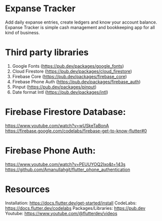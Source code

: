 # Expanse Tracker

Add daily expanse entries, create ledgers and know your account balance. Expanse Tracker is simple cash management and bookkeeping app for all kind of business.

# Third party libraries
1. Google Fonts (https://pub.dev/packages/google_fonts)
2. Cloud Firestore (https://pub.dev/packages/cloud_firestore)
3. Firebase Core (https://pub.dev/packages/firebase_core)
4. Firebase Phone Auth (https://pub.dev/packages/firebase_auth)
5. Pinput (https://pub.dev/packages/pinput)
6. Date format Intl (https://pub.dev/packages/intl)

# Firebase Firestore Database:
https://www.youtube.com/watch?v=wUSkeTaBonA
https://firebase.google.com/codelabs/firebase-get-to-know-flutter#0

# Firebase Phone Auth:
https://www.youtube.com/watch?v=PEUUYOQ2Ixo&t=143s
https://github.com/Amanullahgit/flutter_phone_authentication

# Resources
Installation: https://docs.flutter.dev/get-started/install
CodeLabs: https://docs.flutter.dev/codelabs
Packages/Libraries: https://pub.dev
Youtube: https://www.youtube.com/@flutterdev/videos